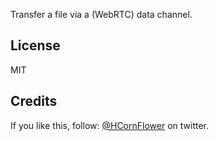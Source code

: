 Transfer a file via a (WebRTC) data channel.
## License

MIT

## Credits
If you like this, follow: [@HCornFlower](http://twitter.com/hcornflower) on twitter.

